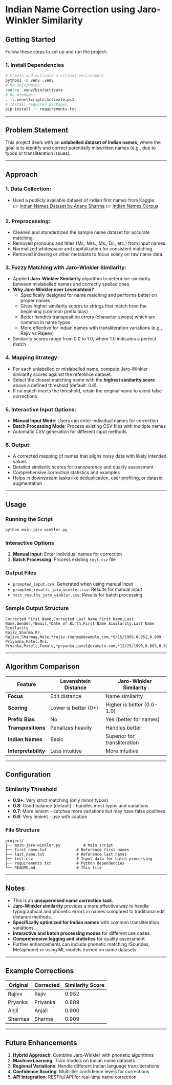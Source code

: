 # Indian Name Correction using Jaro-Winkler Similarity

## Getting Started
Follow these steps to set up and run the project:

### 1. Install Dependencies
```bash
# Create and activate a virtual environment
python3 -m venv .venv
# On Unix/MacOS:
source .venv/bin/activate
# On Windows:
. .\.venv\Scripts\Activate.ps1
# Install required packages
pip install -r requirements.txt
```
---

## Problem Statement
This project deals with an **unlabelled dataset of Indian names**, where the goal is to identify and correct potentially miswritten names (e.g., due to typos or transliteration issues).

---

## Approach

### 1. **Data Collection**:
   - Used a publicly available dataset of Indian first names from Kaggle:  
     👉 [Indian Names Dataset by Anany Sharma](https://www.kaggle.com/datasets/ananysharma/indian-names-dataset/data)
     👉 [Indian Names Corpus](https://www.kaggle.com/datasets/jasleensondhi/indian-names-corpus-nltk-data)

### 2. **Preprocessing**:
   - Cleaned and standardized the sample name dataset for accurate matching.
   - Removed pronouns and titles (Mr., Mrs., Ms., Dr., etc.) from input names.
   - Normalized whitespace and capitalization for consistent matching.
   - Removed indexing or other metadata to focus solely on raw name data.

### 3. **Fuzzy Matching with Jaro-Winkler Similarity**:
   - Applied **Jaro-Winkler Similarity** algorithm to determine similarity between mislabelled names and correctly spelled ones.
   - **Why Jaro-Winkler over Levenshtein?**
     - Specifically designed for name matching and performs better on proper names
     - Gives higher similarity scores to strings that match from the beginning (common prefix bias)
     - Better handles transposition errors (character swaps) which are common in name typos
     - More effective for Indian names with transliteration variations (e.g., Rajiv vs Rajeev)
   - Similarity scores range from 0.0 to 1.0, where 1.0 indicates a perfect match

### 4. **Mapping Strategy**:
   - For each unlabelled or mislabelled name, compute Jaro-Winkler similarity scores against the reference dataset.
   - Select the closest matching name with the **highest similarity score** above a defined threshold (default: 0.8).
   - If no match meets the threshold, retain the original name to avoid false corrections.

### 5. **Interactive Input Options**:
   - **Manual Input Mode**: Users can enter individual names for correction
   - **Batch Processing Mode**: Process existing CSV files with multiple names
   - Automatic CSV generation for different input methods

### 6. **Output**:
   - A corrected mapping of names that aligns noisy data with likely intended values
   - Detailed similarity scores for transparency and quality assessment
   - Comprehensive correction statistics and examples
   - Helps in downstream tasks like deduplication, user profiling, or dataset augmentation

---

## Usage

### Running the Script
```bash
python main-jaro-winkler.py
```

### Interactive Options
1. **Manual Input**: Enter individual names for correction
2. **Batch Processing**: Process existing `test.csv` file

### Output Files
- `prompted_input.csv`: Generated when using manual input
- `prompted_results_jaro_winkler.csv`: Results for manual input
- `test_results_jaro_winkler.csv`: Results for batch processing

### Sample Output Structure
```csv
Corrected First Name,Corrected Last Name,First Name,Last Name,Gender,*Email,*Date of Birth,First Name Similarity,Last Name Similarity
Rajiv,Sharma,Mr. Rajivv,Sharmaa,Male,*rajiv.sharma@example.com,*8/15/1985,0.952,0.909
Priyanka,Patel,Mrs. Pryanka,Patell,Female,*pryanka.patel@example.com,*12/25/1990,0.889,0.800
```

---

## Algorithm Comparison

| Feature | Levenshtein Distance | Jaro-Winkler Similarity |
|---------|---------------------|-------------------------|
| **Focus** | Edit distance | Name similarity |
| **Scoring** | Lower is better (0+) | Higher is better (0.0-1.0) |
| **Prefix Bias** | No | Yes (better for names) |
| **Transpositions** | Penalizes heavily | Handles better |
| **Indian Names** | Basic | Superior for transliteration |
| **Interpretability** | Less intuitive | More intuitive |

---

## Configuration

### Similarity Threshold
- **0.9+**: Very strict matching (only minor typos)
- **0.8**: Good balance (default) - handles most typos and variations
- **0.7**: More lenient - catches more variations but may have false positives
- **0.6**: Very lenient - use with caution

### File Structure
```
project/
├── main-jaro-winkler.py          # Main script
├── first_name.txt             # Reference first names
├── last_name.txt              # Reference last names
├── test.csv                   # Input data for batch processing
├── requirements.txt           # Python dependencies
└── README.md                  # This file
```

---

## Notes

- This is an **unsupervised name correction task**.
- **Jaro-Winkler similarity** provides a more effective way to handle typographical and phonetic errors in names compared to traditional edit distance methods.
- **Specifically optimized for Indian names** with common transliteration variations.
- **Interactive and batch processing modes** for different use cases.
- **Comprehensive logging and statistics** for quality assessment.
- Further enhancements can include phonetic matching (Soundex, Metaphone) or using ML models trained on name datasets.

---

## Example Corrections

| Original | Corrected | Similarity Score |
|----------|-----------|------------------|
| Rajivv | Rajiv | 0.952 |
| Pryanka | Priyanka | 0.889 |
| Anjli | Anjali | 0.900 |
| Sharmaa | Sharma | 0.909 |

---

## Future Enhancements

1. **Hybrid Approach**: Combine Jaro-Winkler with phonetic algorithms
2. **Machine Learning**: Train models on Indian name datasets
3. **Regional Variations**: Handle different Indian language transliterations
4. **Confidence Scoring**: Multi-tier confidence levels for corrections
5. **API Integration**: RESTful API for real-time name correction